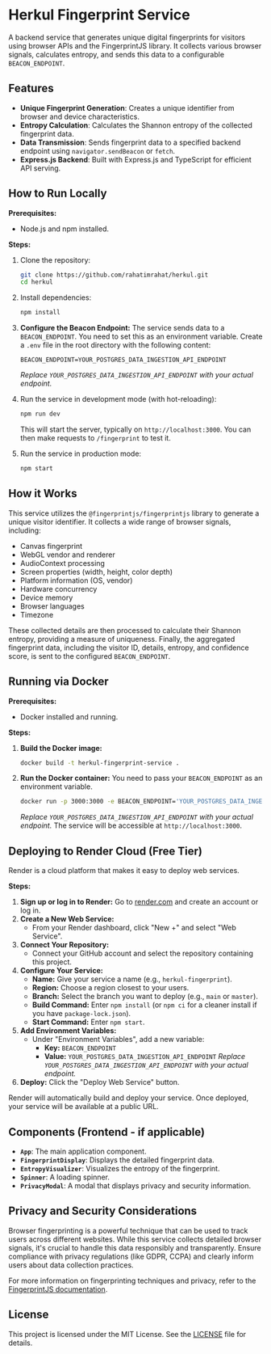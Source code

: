 # Herkul Fingerprint Service

A backend service that generates unique digital fingerprints for visitors using browser APIs and the FingerprintJS library. It collects various browser signals, calculates entropy, and sends this data to a configurable `BEACON_ENDPOINT`.

## Features

*   **Unique Fingerprint Generation**: Creates a unique identifier from browser and device characteristics.
*   **Entropy Calculation**: Calculates the Shannon entropy of the collected fingerprint data.
*   **Data Transmission**: Sends fingerprint data to a specified backend endpoint using `navigator.sendBeacon` or `fetch`.
*   **Express.js Backend**: Built with Express.js and TypeScript for efficient API serving.

## How to Run Locally

**Prerequisites:**
*   Node.js and npm installed.

**Steps:**
1.  Clone the repository:
    ```bash
    git clone https://github.com/rahatimrahat/herkul.git
    cd herkul
    ```
2.  Install dependencies:
    ```bash
    npm install
    ```
3.  **Configure the Beacon Endpoint:**
    The service sends data to a `BEACON_ENDPOINT`. You need to set this as an environment variable. Create a `.env` file in the root directory with the following content:
    ```
    BEACON_ENDPOINT=YOUR_POSTGRES_DATA_INGESTION_API_ENDPOINT
    ```
    *Replace `YOUR_POSTGRES_DATA_INGESTION_API_ENDPOINT` with your actual endpoint.*

4.  Run the service in development mode (with hot-reloading):
    ```bash
    npm run dev
    ```
    This will start the server, typically on `http://localhost:3000`. You can then make requests to `/fingerprint` to test it.

5.  Run the service in production mode:
    ```bash
    npm start
    ```

## How it Works

This service utilizes the `@fingerprintjs/fingerprintjs` library to generate a unique visitor identifier. It collects a wide range of browser signals, including:
*   Canvas fingerprint
*   WebGL vendor and renderer
*   AudioContext processing
*   Screen properties (width, height, color depth)
*   Platform information (OS, vendor)
*   Hardware concurrency
*   Device memory
*   Browser languages
*   Timezone

These collected details are then processed to calculate their Shannon entropy, providing a measure of uniqueness. Finally, the aggregated fingerprint data, including the visitor ID, details, entropy, and confidence score, is sent to the configured `BEACON_ENDPOINT`.

## Running via Docker

**Prerequisites:**
*   Docker installed and running.

**Steps:**
1.  **Build the Docker image:**
    ```bash
    docker build -t herkul-fingerprint-service .
    ```
2.  **Run the Docker container:**
    You need to pass your `BEACON_ENDPOINT` as an environment variable.
    ```bash
    docker run -p 3000:3000 -e BEACON_ENDPOINT='YOUR_POSTGRES_DATA_INGESTION_API_ENDPOINT' herkul-fingerprint-service
    ```
    *Replace `YOUR_POSTGRES_DATA_INGESTION_API_ENDPOINT` with your actual endpoint.*
    The service will be accessible at `http://localhost:3000`.

## Deploying to Render Cloud (Free Tier)

Render is a cloud platform that makes it easy to deploy web services.

**Steps:**
1.  **Sign up or log in to Render:** Go to [render.com](https://render.com/) and create an account or log in.
2.  **Create a New Web Service:**
    *   From your Render dashboard, click "New +" and select "Web Service".
3.  **Connect Your Repository:**
    *   Connect your GitHub account and select the repository containing this project.
4.  **Configure Your Service:**
    *   **Name:** Give your service a name (e.g., `herkul-fingerprint`).
    *   **Region:** Choose a region closest to your users.
    *   **Branch:** Select the branch you want to deploy (e.g., `main` or `master`).
    *   **Build Command:** Enter `npm install` (or `npm ci` for a cleaner install if you have `package-lock.json`).
    *   **Start Command:** Enter `npm start`.
5.  **Add Environment Variables:**
    *   Under "Environment Variables", add a new variable:
        *   **Key:** `BEACON_ENDPOINT`
        *   **Value:** `YOUR_POSTGRES_DATA_INGESTION_API_ENDPOINT`
        *Replace `YOUR_POSTGRES_DATA_INGESTION_API_ENDPOINT` with your actual endpoint.*
6.  **Deploy:** Click the "Deploy Web Service" button.

Render will automatically build and deploy your service. Once deployed, your service will be available at a public URL.

## Components (Frontend - if applicable)

*   **`App`**: The main application component.
*   **`FingerprintDisplay`**: Displays the detailed fingerprint data.
*   **`EntropyVisualizer`**: Visualizes the entropy of the fingerprint.
*   **`Spinner`**: A loading spinner.
*   **`PrivacyModal`**: A modal that displays privacy and security information.

## Privacy and Security Considerations

Browser fingerprinting is a powerful technique that can be used to track users across different websites. While this service collects detailed browser signals, it's crucial to handle this data responsibly and transparently. Ensure compliance with privacy regulations (like GDPR, CCPA) and clearly inform users about data collection practices.

For more information on fingerprinting techniques and privacy, refer to the [FingerprintJS documentation](https://dev.fingerprint.com/docs).

## License

This project is licensed under the MIT License. See the [LICENSE](LICENSE) file for details.
